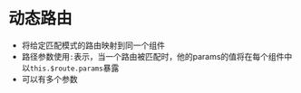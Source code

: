 # 动态路由

- 将给定匹配模式的路由映射到同一个组件
- 路径参数使用`:`表示，当一个路由被匹配时，他的params的值将在每个组件中以`this.$route.params`暴露
- 可以有多个参数